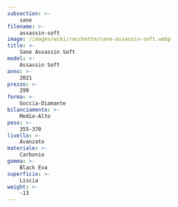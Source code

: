 ```yaml
---
subsection: >-
    sane
filename: >-
    assassin-soft
image: /images/wiki/racchette/sane-assassin-soft.webp
title: >-
    Sane Assassin Soft
model: >-
    Assassin Soft
anno: >-
    2021
prezzo: >-
    299
forma: >-
    Goccia-Diamante
bilanciamento: >-
    Medio-Alto
peso: >-
    355-370
livello: >-
    Avanzato
materiale: >-
    Carbonio
gomma: >-
    Black Eva
superficie: >-
    Liscia
weight: >-
    -13
---
```

